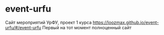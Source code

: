 # event-urfu

Сайт мероприятий УрФУ, проект 1 курса
https://loozmax.github.io/event-urfu/#/event-urfu
Первый на тот момент полноценный сайт
